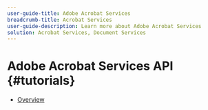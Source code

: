```yaml
---
user-guide-title: Adobe Acrobat Services
breadcrumb-title: Acrobat Services
user-guide-description: Learn more about Adobe Acrobat Services
solution: Acrobat Services, Document Services
---
```


# Adobe Acrobat Services API {#tutorials}

+ [Overview](overview.md)
